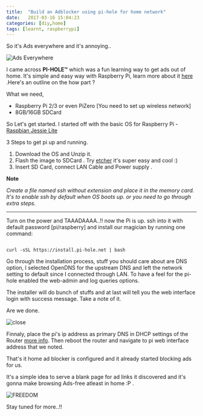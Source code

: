 ```yaml
---
title:  "Build an Adblocker using pi-hole for home network"
date:   2017-03-16 15:04:23
categories: [diy,home]
tags: [learnt, raspberrypi]
---
```


So it's Ads everywhere and it's annoying..

![Ads Everywhere](https://media.giphy.com/media/d2YZzTQvyoNYf9YI/giphy.gif)

I came across  **PI-HOLE™** which was a fun learning way to get ads out of home. It's simple and easy way with Raspberry Pi, learn more about it [here](https://pi-hole.net/) .Here's an outline on the how part ?

What we need,
 - Raspberry Pi 2/3 or even PiZero [You need to set up wireless network]
 - 8GB/16GB SDCard 
 
So Let's get started. I started off with the basic OS for Raspberry Pi - [Raspbian Jessie Lite](https://www.raspberrypi.org/downloads/raspbian/)

3 Steps to get pi up and running. 
1. Download the OS and Unzip it.
2. Flash the image to SDCard . Try [etcher](https://etcher.io/) it's super easy and cool :) 
3. Insert SD Card, connect LAN Cable and Power supply . 

**Note**

_Create a file named ssh without extension and place it in the memory card. It's to enable ssh by default when OS boots up. or you need to go through extra steps._

____________________________________________________________________________________________________________________________________

Turn on the power and TAAADAAAA..!! now the Pi is up. ssh into it with default password [pi/raspberry] and install our magician by running one command:

```

curl -sSL https://install.pi-hole.net | bash

```

Go through the installation process, stuff you should care about are DNS option, I selected OpenDNS for the upstream DNS and left the network setting to default since I connected through LAN. To have a feel for the pi-hole enabled the web-admin and log queries options.

The installer will do bunch of stuffs and at last will tell you the web interface login with success message. Take a note of it. 

Are we done. 

![close](https://media.giphy.com/media/l2Je9zHYveK012EVi/giphy.gif)

Finnaly, place the pi's ip address as primary DNS in DHCP settings of the Router [more info](https://discourse.pi-hole.net/t/how-do-i-configure-my-devices-to-use-pi-hole-as-their-dns-server/245). Then reboot the router and navigate to pi web interface address that we noted.

That's it home ad blocker is configured and it already started blocking ads for us. 

It's a simple idea to serve a blank page for ad links it discovered and it's gonna make browsing Ads-free atleast in home :P . 

![FREEDOM](https://media.giphy.com/media/6901DbEbbm4o0/giphy.gif)

Stay tuned for more..!! 
